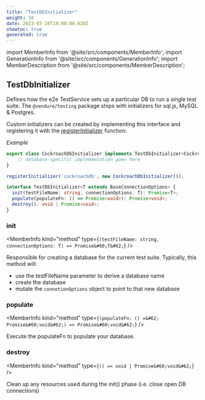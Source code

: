 ```yaml
---
title: "TestDbInitializer"
weight: 10
date: 2023-07-26T19:00:00.628Z
showtoc: true
generated: true
---
```

<!-- This file was generated from the Vendure source. Do not modify. Instead, re-run the "docs:build" script -->
import MemberInfo from '@site/src/components/MemberInfo';
import GenerationInfo from '@site/src/components/GenerationInfo';
import MemberDescription from '@site/src/components/MemberDescription';


## TestDbInitializer

<GenerationInfo sourceFile="packages/testing/src/initializers/test-db-initializer.ts" sourceLine="23" packageName="@vendure/testing" />

Defines how the e2e TestService sets up a particular DB to run a single test suite.
The `@vendure/testing` package ships with initializers for sql.js, MySQL & Postgres.

Custom initializers can be created by implementing this interface and registering
it with the <a href='/reference/typescript-api/testing/register-initializer#registerinitializer'>registerInitializer</a> function:

*Example*

```ts
export class CockroachDbInitializer implements TestDbInitializer<CockroachConnectionOptions> {
    // database-specific implementation goes here
}

registerInitializer('cockroachdb', new CockroachDbInitializer());
```

```ts title="Signature"
interface TestDbInitializer<T extends BaseConnectionOptions> {
  init(testFileName: string, connectionOptions: T): Promise<T>;
  populate(populateFn: () => Promise<void>): Promise<void>;
  destroy(): void | Promise<void>;
}
```

<div className="members-wrapper">

### init

<MemberInfo kind="method" type={`(testFileName: string, connectionOptions: T) => Promise&#60;T&#62;`}   />

Responsible for creating a database for the current test suite.
Typically, this method will:

* use the testFileName parameter to derive a database name
* create the database
* mutate the `connetionOptions` object to point to that new database
### populate

<MemberInfo kind="method" type={`(populateFn: () =&#62; Promise&#60;void&#62;) => Promise&#60;void&#62;`}   />

Execute the populateFn to populate your database.
### destroy

<MemberInfo kind="method" type={`() => void | Promise&#60;void&#62;`}   />

Clean up any resources used during the init() phase (i.e. close open DB connections)


</div>
